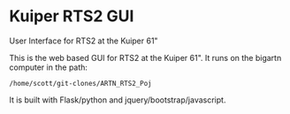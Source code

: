 # Kuiper RTS2 GUI
User Interface for RTS2 at the Kuiper 61"


This is the web based GUI for RTS2 at the Kuiper 61". It runs on the bigartn computer in the path:

```
/home/scott/git-clones/ARTN_RTS2_Poj
```

It is built with Flask/python and jquery/bootstrap/javascript. 



